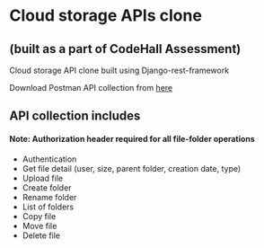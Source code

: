 # Cloud storage APIs clone
## (built as a part of CodeHall Assessment)
Cloud storage API clone built using Django-rest-framework

Download Postman API collection from [here](https://drive.google.com/file/d/1S_S1XebQo7K0LcJNSdzW1uPJRwre52LA/view?usp=sharing)

## API collection includes
#### Note: Authorization header required for all file-folder operations
* Authentication
* Get file detail (user, size, parent folder, creation date, type)
* Upload file
* Create folder
* Rename folder
* List of folders
* Copy file
* Move file
* Delete file

